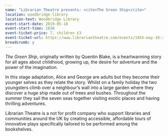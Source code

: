 ```yaml
---
name: "Librarian Theatre presents: <cite>The Green Ship</cite>"
location: woodbridge-library
location-text: Woodbridge Library
event-start-date: 2019-05-18
event-start-time: 1830
event-ticket-price: 7, children £3
event-ticket-url: https://www.librariantheatre.com/events/18th-may-18-30-woodbridge-library-the-green-ship
breadcrumb: y
---
```


<cite>The Green Ship</cite>, originally written by Quentin Blake, is a heartwarming story for all ages about childhood, growing up, the desire for adventure and the power of the imagination.

In this stage adaptation, Alice and George are adults but they become their younger selves as they relate the story. Whilst on a family holiday the two youngsters climb over a neighbour’s wall into a large garden where they discover a huge ship made out of trees and bushes. Throughout the summer they sail the seven seas together visiting exotic places and having thrilling adventures.

Librarian Theatre is a not for profit company who support libraries and communities around the UK by creating accessible, affordable tours of innovative plays specifically tailored to be performed among the bookshelves.
